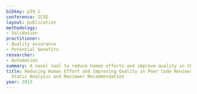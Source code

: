 ```yaml
---
bibkey: p19_1
conference: ICSE
layout: publication
methodology:
- Validation
practitioner:
- Quality assurance
- Potential benefits
researcher:
- Automation
summary: A novel tool to reduce human efforts and improve quality in CR
title: Reducing Human Effort and Improving Quality in Peer Code Reviews Using Automatic
  Static Analysis and Reviewer Recommendation
year: 2013
---
```

